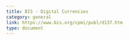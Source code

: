 ```yaml
---
title: BIS - Digital Currencies
category: general
link: https://www.bis.org/cpmi/publ/d137.htm
type: document
---
```


